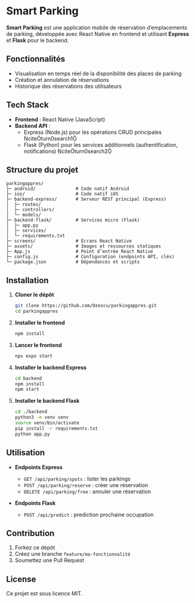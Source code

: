 # Smart Parking 

**Smart Parking** est une application mobile de réservation d’emplacements de parking, développée avec React Native en frontend et utilisant **Express** et **Flask** pour le backend.

## Fonctionnalités

- Visualisation en temps réel de la disponibilité des places de parking  
- Création et annulation de réservations  
- Historique des réservations des utilisateurs  

## Tech Stack

- **Frontend** : React Native (JavaScript) 
- **Backend API** :  
  - Express (Node.js) pour les opérations CRUD principales citeturn0search1  
  - Flask (Python) pour les services additionnels (authentification, notifications) citeturn0search2  

## Structure du projet

```
parkingappres/
├─ android/               # Code natif Android
├─ ios/                   # Code natif iOS
├─ backend-express/       # Serveur REST principal (Express)
│  ├─ routes/
│  ├─ controllers/
│  └─ models/
├─ backend-flask/         # Services micro (Flask)
│  ├─ app.py
│  ├─ services/
│  └─ requirements.txt
├─ screens/               # Écrans React Native
├─ assets/                # Images et ressources statiques
├─ App.js                 # Point d’entrée React Native
├─ config.js              # Configuration (endpoints API, clés)
└─ package.json           # Dépendances et scripts
```

## Installation

1. **Cloner le dépôt**  
   ```bash
   git clone https://github.com/Ozescu/parkingappres.git
   cd parkingappres
   ```

2. **Installer le frontend**  
   ```bash
   npm install
   ```
3. **Lancer le frontend**  
   ```bash
   npx expo start
   ```

4. **Installer le backend Express**  
   ```bash
   cd backend
   npm install
   npm start
   ```

5. **Installer le backend Flask**  
   ```bash
   cd ./backend
   python3 -m venv venv
   source venv/bin/activate
   pip install -r requirements.txt
   python app.py
   ```

## Utilisation

- **Endpoints Express**  
  - `GET /api/parking/spots` : lister les parkings  
  - `POST /api/parking/reserve` : créer une réservation  
  - `DELETE /api/parking/free` : annuler une réservation  

- **Endpoints Flask**  
  - `POST /api/predict` : prediction prochaine occupation
  

## Contribution

1. Forkez ce dépôt  
2. Créez une branche `feature/ma-fonctionnalité`  
3. Soumettez une Pull Request

## License

Ce projet est sous licence MIT.
